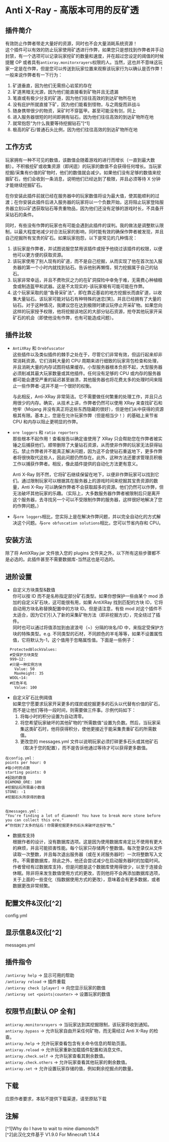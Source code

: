 # Anti X-Ray - 高版本可用的反矿透

## 插件简介

有效防止作弊者带走大量好的资源，同时也不会大量消耗系统资源！  
这个插件可以有效的防止玩家使用矿透进行作弊，如果您只是想找到作弊者并手动封禁，有一个选项可以记录玩家挖矿的数量和速度，并在超过您设定的阈值的时候提醒 OP 或者具有`antixray.monitorxrayers`权限的人。当然，这也并不意味这玩家一定是在作弊，但是您可以传送到玩家位置来观察该玩家行为以确认是否作弊！一般来说作弊者有一下行为：

1. 矿道垂直，因为他们无需担心岩浆的存在
2. 矿道黑暗无光源，因为他们能直接看到矿物并且无遗漏
3. 笔直或有极少分支的矿道，因为他们往往高效的到达矿物所在地
4. 没有庇护所就直接下矿，因为他们能看到怪物，与之周旋而非战斗
5. 随身携带很少的物资，采矿时不穿盔甲。甚至可能没有剑，同上
6. 进入服务器很短的时间即拥有钻石，因为他们往往高效的到达矿物所在地
7. 就常抱怨“为什么我要等待挖掘钻石”[^1]
8. 极高的矿石/普通石头比例，因为他们往往高效的到达矿物所在地

## 工作方式

玩家拥有一种不可见的数值，该数值会随着游戏的进行而增长（一直到最大数额）。不积极挖矿或收集资源（即闲逛）的玩家的数值不会获得任何增长。当玩家挖掘/采集有价值的矿物时，他们的数值就会减少。如果他们没有足够的数值来挖掘矿石，他们会收到一条消息，说明他们已经达到了极限，并且必须等待 X 分钟才能继续挖掘矿石。

在你安装此插件前就已经在服务器中的玩家数值将设为最大值，使其能顺利的过渡；在你安装此插件后进入服务器的玩家将以一个负数开始，这将阻止玩家登陆服务器立刻以矿透获取钻石等贵重物品，因为他们还没有足够的游戏时长，不具备开采钻石的条件。

同时，有些没有作弊的玩家也有可能会遇到此插件的误判。我的做法是调整默认限制，以最大程度地减少对合法玩家的影响，同时能有效的确保作弊者被发现，并且自己挖掘所有宝贵的矿石。如果玩家抱怨，以下是常见的几种情况：

1. 该玩家是作弊者，并试图说服您禁用该插件或授予他绕过该插件的权限，以便他可以更方便的获取资源。
2. 该玩家使用了别人现有的矿道，而不是自己挖掘，从而实现了他在首次加入服务器的第一个小时内就找到钻石。告诉他别再懒惰，努力挖掘属于自己的钻石。
3. 玩家非常幸运，并且不费吹灰之力的在矿洞探险中幸免于难，无需费心种植粮食或制造盔甲和武器。这是不太现实的-该玩家极有可能可能在作弊。
4. 这个玩家采取的是“鱼骨采矿法”，即在靠近基岩的地方挖掘长而直矿道，以收集大量钻石。该玩家可能对钻石有种特殊的迷恋[笑]，并且已经拥有了大量的钻石。对于这种情况，我建议您在达到极限时建议玩停止开采矿物。如果您向这样的玩家授予权限，他将挖掘该地区的大部分钻石资源，抢夺其他玩家开采矿石的机会（即使他没有作弊，也有可能造成问题）。

## 插件比较

- `AntiXRay` 和 `Orebfuscator`  
  这些插件以及类似插件的棘手之处在于，尽管它们非常有效，但运行起来却非常消耗资源。它们消耗大量的 CPU 周期来进行细致的玩家背包检查和处理，并且消耗大量的内存试图将结果缓存。小型服务器根本负担不起，大型服务器必须削减其最大玩家数量或其他插件。任何没有足够的 CPU 或内存的服务器都可能会遭受严重的延迟甚至崩溃，其他服务器也将花费太多的处理时间来阻止一些作弊者-这并不是一个很好的权衡。

  与此相反，Anti-XRay 非常简洁。它不需要做任何繁重的处理工作，并且只占用很少的内存。确实，从技术上讲，作弊者仍然可以使用 XRay 来查找矿石和地牢（Mojang 并没有真正将这些东西隐藏的很好），但是他们从中获得的资源极其有限。基本上，您是在允许玩家作弊（但是相当少！）的基础上来节省 CPU 和内存以阻止更明显的作弊。

- `ore loggers` 和 `ratio reporters`  
  那些根本不起作用！查看报告以确定谁使用了 XRay 只会帮助您在作弊者被实锤之后捕获他们，顺带删除了大量钻石资源，从而使非作弊的玩家无法获得钻石。禁止作弊者并不能真正解决问题，因为这不会使钻石重返地下，更多作弊者将很快取代这些人，因此问题仍然存在。此外，这种方法还要求管理员积极工作以捕获作弊者。相反，像此插件提供的自动化方法更有意义。

  Anti X-Ray 则不然，它将矿石继续保留在地下，以便非作弊玩家可以找到它们。通过限制玩家可以根据其在服务器上的游戏时间来挖掘其宝贵资源的数量，Anti X-Ray 可以确保作弊者不会获取超多的资源。他们仍然可以作弊，但无法破坏其他玩家的乐趣。（实际上，大多数服务器作弊者被限制后只是离开这个服务器，去寻找另一个可以不受限制作弊的服务器，这样很好地解决了您的作弊问题。）

- 与`ore loggers`相比，您实际上是在解决作弊问题，并以完全自动化的方式解决这个问题。与`ore obfuscation solutions`相比，您可以节省内存和 CPU。

## 安装方法

除了将 AntiXRay.jar 文件放入您的 plugins 文件夹之外，以下所有这些步骤都不是必选的。此插件甚至不需要数据库-当然这也是可选的。

## 进阶设置

- 自定义方块类型&数值  
  你可以按 ID 而不是名称指定部分矿石类型。如果你想保护一些由某个 mod 添加的自定义矿石块，这可能很有用，如果 AntiXRay 找到匹配的方块 ID，它将自动用方块名称替换配置中的方块 ID。但是请注意，有些 mod 对这个插件不太适合，因为它们引入了新的采集矿物方法（即非挖掘方式），完全绕过了插件。  
  同时也可以通过将值添加到由波浪号（~）分隔的块名/ID 中，来指定受保护方块的特殊类型。e.g. 不同类型的石材，不同颜色的羊毛等等，如果不设置属性值，它将默认为-1，这个值用于忽略属性值。下面是一些例子：

```
  ProtectedBlockValues:
  #受保护方块类型
  999~12:
  #只是一种实例方块
    Value: 50
    MaxHeight: 35
  WOOL~14:
  #红色羊毛
    Value: 100
```

- 自定义矿石比例阈值  
  如果您宁愿要求玩家开采更多的煤炭或挖掘更多的石头以代替有价值的矿石，而不是让他们等待一段时间，则需要做三件事。示例代码如下：
  1. 将每小时的积分设置为自动清零。
  2. 将您希望玩家破坏的其他矿物的“所需数值”设置为负数。然后，当玩家采集这类矿石时，他将获得积分，使他更接近于能采集贵重矿石的所需数值。
  3. 更改您的 messages.yml 文件以说明玩家必须打碎更多石头或其他矿石（取决于您的配置），而不是告诉他通过等待才可以获得更多数值。

```
在config.yml：
points per hour: 0
#每小时的点数
starting points: 0
#起始的数值
DIAMOND_ORE: 100
#挖掘钻石所需最小数值
STONE: -1
#挖掘石头所获得的数值


在messages.yml：
"You're finding a lot of diamond! You have to break more stone before you can collect this ore."
#“你找到了太多的钻石！你需要挖掘更多的石头来破坏这些矿物。”
```

- 数据库支持  
  根据作者的设计，没有数据库选项。这是因为使用数据库肯定比不使用有更大的麻烦，并且可能损害性能。每个玩家只存储两个整数值。每次登录仅从文件读取一次整数，并且每次退出服务器（或在关闭服务器时）一次将整数写入文件。不需要数据库，除此之外，他还会尝试减少在启动服务器时的加载时间。  
  作者曾经有过数据库支持，但是问题是这个数据库使用得很少，以至于连接会休眠。除非将来发生数值使用方式的更改，否则他将不会再添加数据库选项，关于上面的一些变化（指数据使用方式的更改），意味着会有更多数据，或者数据更改非常频繁。

## 配置文件&汉化[^2]

config.yml

## 显示信息&汉化[^2]

messages.yml

## 插件指令

`/antixray help` -> 显示可用的帮助  
`/antixray reload` -> 插件重载  
`/antixray check [player]` -> 向您显示玩家的数值  
`/antixray set <points|counter>` -> 设置玩家的数值

## 权限节点[默认 OP 全有]

`antixray.monitorxrayers` -> 当玩家达到其挖掘限制，该玩家将收到通知。  
`antixray.bypass` -> 允许玩家自由开采任何矿物，而无需经过 Anti X-Ray 的检查。  
`antixray.help` -> 允许玩家查看包含有关命令信息的帮助页面。  
`antixray.reload` -> 允许玩家重新加载插件配置和消息文件。  
`antixray.check.self` -> 允许玩家查看其剩余数值。  
`antixray.check.others` -> 允许玩家查看其他玩家的剩余数值。  
`antixray.set` -> 允许设置玩家存储的值，例如剩余挖掘点的数量。

## 下载

应原作者要求，本贴不提供下载渠道，请至原贴下载

## 注解

[^1]Why do I have to wait to mine diamonds?!  
[^2]此汉化文件基于 V1.9.0 For Minecraft 1.14.4

